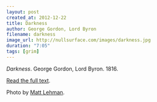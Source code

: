 ```yaml
---
layout: post
created_at: 2012-12-22
title: Darkness
author: George Gordon, Lord Byron
filename: darkness
image_url: http://nullsurface.com/images/darkness.jpg
duration: "7:05"
tags: [grim]
---
```


_Darkness_.  George Gordon, Lord Byron.  1816.

[Read the full text](http://www.bartleby.com/41/476.html).

Photo by [Matt Lehman](http://www.flickr.com/photos/lemonhead1632/502428800/).
